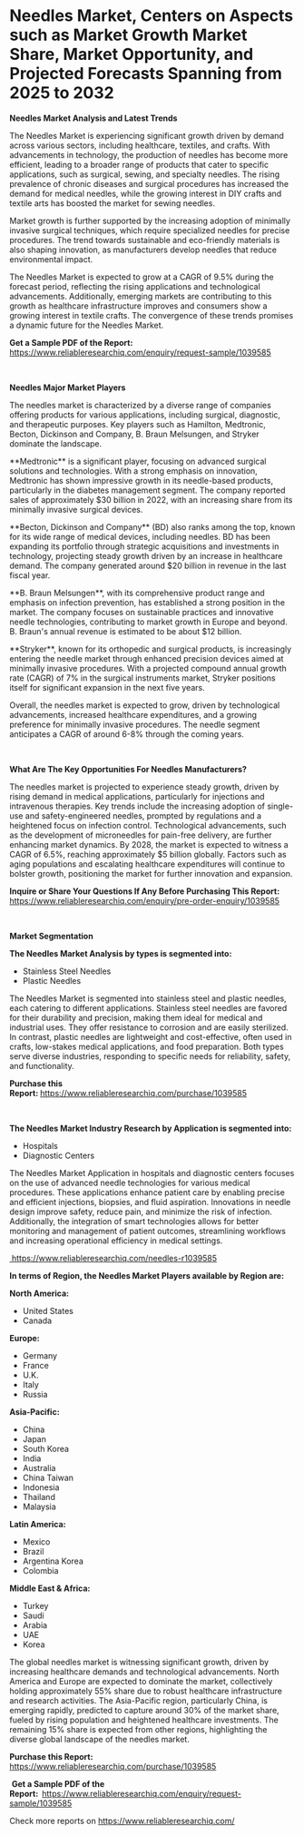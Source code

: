 <p><h1>Needles Market, Centers on Aspects such as Market Growth Market Share, Market Opportunity, and Projected Forecasts Spanning from 2025 to 2032</h1></p><p><strong>Needles Market Analysis and Latest Trends</strong></p>
<p><p>The Needles Market is experiencing significant growth driven by demand across various sectors, including healthcare, textiles, and crafts. With advancements in technology, the production of needles has become more efficient, leading to a broader range of products that cater to specific applications, such as surgical, sewing, and specialty needles. The rising prevalence of chronic diseases and surgical procedures has increased the demand for medical needles, while the growing interest in DIY crafts and textile arts has boosted the market for sewing needles.</p><p>Market growth is further supported by the increasing adoption of minimally invasive surgical techniques, which require specialized needles for precise procedures. The trend towards sustainable and eco-friendly materials is also shaping innovation, as manufacturers develop needles that reduce environmental impact. </p><p>The Needles Market is expected to grow at a CAGR of 9.5% during the forecast period, reflecting the rising applications and technological advancements. Additionally, emerging markets are contributing to this growth as healthcare infrastructure improves and consumers show a growing interest in textile crafts. The convergence of these trends promises a dynamic future for the Needles Market.</p></p>
<p><strong>Get a Sample PDF of the Report:&nbsp;</strong> <a href="https://www.reliableresearchiq.com/enquiry/request-sample/1039585?utm_campaign=2246&utm_medium=2&utm_source=Github&utm_content=ia&utm_term=04032025&utm_id=needles">https://www.reliableresearchiq.com/enquiry/request-sample/1039585</a></p>
<p>&nbsp;</p>
<p><strong>Needles Major Market Players</strong></p>
<p><p>The needles market is characterized by a diverse range of companies offering products for various applications, including surgical, diagnostic, and therapeutic purposes. Key players such as Hamilton, Medtronic, Becton, Dickinson and Company, B. Braun Melsungen, and Stryker dominate the landscape.</p><p>**Medtronic** is a significant player, focusing on advanced surgical solutions and technologies. With a strong emphasis on innovation, Medtronic has shown impressive growth in its needle-based products, particularly in the diabetes management segment. The company reported sales of approximately $30 billion in 2022, with an increasing share from its minimally invasive surgical devices.</p><p>**Becton, Dickinson and Company** (BD) also ranks among the top, known for its wide range of medical devices, including needles. BD has been expanding its portfolio through strategic acquisitions and investments in technology, projecting steady growth driven by an increase in healthcare demand. The company generated around $20 billion in revenue in the last fiscal year.</p><p>**B. Braun Melsungen**, with its comprehensive product range and emphasis on infection prevention, has established a strong position in the market. The company focuses on sustainable practices and innovative needle technologies, contributing to market growth in Europe and beyond. B. Braun's annual revenue is estimated to be about $12 billion.</p><p>**Stryker**, known for its orthopedic and surgical products, is increasingly entering the needle market through enhanced precision devices aimed at minimally invasive procedures. With a projected compound annual growth rate (CAGR) of 7% in the surgical instruments market, Stryker positions itself for significant expansion in the next five years.</p><p>Overall, the needles market is expected to grow, driven by technological advancements, increased healthcare expenditures, and a growing preference for minimally invasive procedures. The needle segment anticipates a CAGR of around 6-8% through the coming years.</p></p>
<p>&nbsp;</p>
<p><strong>What Are The Key Opportunities For Needles Manufacturers?</strong></p>
<p><p>The needles market is projected to experience steady growth, driven by rising demand in medical applications, particularly for injections and intravenous therapies. Key trends include the increasing adoption of single-use and safety-engineered needles, prompted by regulations and a heightened focus on infection control. Technological advancements, such as the development of microneedles for pain-free delivery, are further enhancing market dynamics. By 2028, the market is expected to witness a CAGR of 6.5%, reaching approximately $5 billion globally. Factors such as aging populations and escalating healthcare expenditures will continue to bolster growth, positioning the market for further innovation and expansion.</p></p>
<p><strong>Inquire or Share Your Questions If Any Before Purchasing This Report:</strong> <a href="https://www.reliableresearchiq.com/enquiry/pre-order-enquiry/1039585?utm_campaign=2246&utm_medium=2&utm_source=Github&utm_content=ia&utm_term=04032025&utm_id=needles">https://www.reliableresearchiq.com/enquiry/pre-order-enquiry/1039585</a></p>
<p>&nbsp;</p>
<p><strong>Market Segmentation</strong></p>
<p><strong>The Needles Market Analysis by types is segmented into:</strong></p>
<p><ul><li>Stainless Steel Needles</li><li>Plastic Needles</li></ul></p>
<p><p>The Needles Market is segmented into stainless steel and plastic needles, each catering to different applications. Stainless steel needles are favored for their durability and precision, making them ideal for medical and industrial uses. They offer resistance to corrosion and are easily sterilized. In contrast, plastic needles are lightweight and cost-effective, often used in crafts, low-stakes medical applications, and food preparation. Both types serve diverse industries, responding to specific needs for reliability, safety, and functionality.</p></p>
<p><strong>Purchase this Report:&nbsp;</strong><a href="https://www.reliableresearchiq.com/purchase/1039585?utm_campaign=2246&utm_medium=2&utm_source=Github&utm_content=ia&utm_term=04032025&utm_id=needles">https://www.reliableresearchiq.com/purchase/1039585</a></p>
<p>&nbsp;</p>
<p><strong>The Needles Market Industry Research by Application is segmented into:</strong></p>
<p><ul><li>Hospitals</li><li>Diagnostic Centers</li></ul></p>
<p><p>The Needles Market Application in hospitals and diagnostic centers focuses on the use of advanced needle technologies for various medical procedures. These applications enhance patient care by enabling precise and efficient injections, biopsies, and fluid aspiration. Innovations in needle design improve safety, reduce pain, and minimize the risk of infection. Additionally, the integration of smart technologies allows for better monitoring and management of patient outcomes, streamlining workflows and increasing operational efficiency in medical settings.</p></p>
<p><a href="https://www.reliableresearchiq.com/needles-r1039585?utm_campaign=2246&utm_medium=2&utm_source=Github&utm_content=ia&utm_term=04032025&utm_id=needles">&nbsp;https://www.reliableresearchiq.com/needles-r1039585</a></p>
<p><strong>In terms of Region, the Needles Market Players available by Region are:</strong></p>
<p>
    <p> <strong> North America: </strong>
        <ul>
            <li>United States</li>
            <li>Canada</li>
        </ul>
        </p> 
    <p> <strong> Europe: </strong>
        <ul>
            <li>Germany</li>
            <li>France</li>
            <li>U.K.</li>
            <li>Italy</li>
            <li>Russia</li>
        </ul>
        </p> 
    <p> <strong> Asia-Pacific: </strong>
        <ul>
            <li>China</li>
            <li>Japan</li>
            <li>South Korea</li>
            <li>India</li>
            <li>Australia</li>
            <li>China Taiwan</li>
            <li>Indonesia</li>
            <li>Thailand</li>
            <li>Malaysia</li>
        </ul>
        </p> 
    <p> <strong> Latin America: </strong>
        <ul>
            <li>Mexico</li>
            <li>Brazil</li>
            <li>Argentina Korea</li>
            <li>Colombia</li>
        </ul>
        </p> 
    <p> <strong> Middle East & Africa: </strong>
        <ul>
            <li>Turkey</li>
            <li>Saudi</li>
            <li>Arabia</li>
            <li>UAE</li>
            <li>Korea</li>
        </ul>
    </p>
    </p>
<p><p>The global needles market is witnessing significant growth, driven by increasing healthcare demands and technological advancements. North America and Europe are expected to dominate the market, collectively holding approximately 55% share due to robust healthcare infrastructure and research activities. The Asia-Pacific region, particularly China, is emerging rapidly, predicted to capture around 30% of the market share, fueled by rising population and heightened healthcare investments. The remaining 15% share is expected from other regions, highlighting the diverse global landscape of the needles market.</p></p>
<p><strong>Purchase this Report: </strong><a href="https://www.reliableresearchiq.com/purchase/1039585?utm_campaign=2246&utm_medium=2&utm_source=Github&utm_content=ia&utm_term=04032025&utm_id=needles">https://www.reliableresearchiq.com/purchase/1039585</a></p>
<p>&nbsp;<strong>Get a Sample PDF of the Report:&nbsp;&nbsp;</strong><a href="https://www.reliableresearchiq.com/enquiry/request-sample/1039585?utm_campaign=2246&utm_medium=2&utm_source=Github&utm_content=ia&utm_term=04032025&utm_id=needles">https://www.reliableresearchiq.com/enquiry/request-sample/1039585</a></p>
<p><strong></strong></p>
<p>Check more reports on <a href="https://www.reliableresearchiq.com/?utm_campaign=2246&utm_medium=2&utm_source=Github&utm_content=ia&utm_term=04032025&utm_id=needles">https://www.reliableresearchiq.com/</a></p>